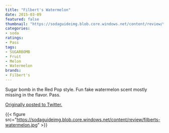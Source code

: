 ```yaml
---
title: "Filbert's Watermelon"
date: 2015-03-09
featured: false
thumbnail: "https://sodaguideimg.blob.core.windows.net/content/review/thumbs/filberts-watermelon.jpg"
categories:
- soda
ratings:
- Pass
tags:
- SUGARBOMB
- Fruit
- Melon
- Watermelon
brands:
- Filbert's
---
```


Sugar bomb in the Red Pop style. Fun fake watermelon scent mostly missing in the flavor. Pass.

[Originally posted to Twitter.](https://twitter.com/Cavorter/status/574990751819399168)

{{< figure src="https://sodaguideimg.blob.core.windows.net/content/review/filberts-watermelon.jpg" >}}


